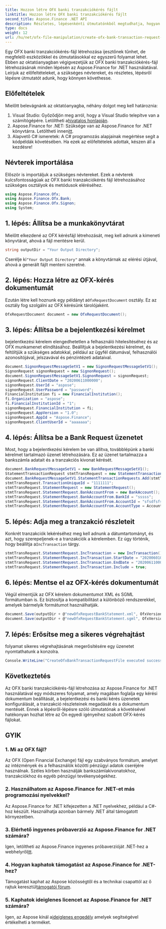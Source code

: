 ```yaml
---
title: Hozzon létre OFX banki tranzakciókérés fájlt
linktitle: Hozzon létre OFX banki tranzakciókérés fájlt
second_title: Aspose.Finance .NET API
description: Részletes, lépésenkénti útmutatónkból megtudhatja, hogyan hozhat létre OFX banki tranzakciókérés-fájlt az Aspose.Finance for .NET használatával. #Aspose #Pénzügyek
type: docs
weight: 12
url: /hu/net/ofx-file-manipulation/create-ofx-bank-transaction-request-file/
---
```

Egy OFX banki tranzakciókérés-fájl létrehozása ijesztőnek tűnhet, de megfelelő eszközökkel és útmutatásokkal ez egyszerű folyamat lehet. Ebben az oktatóanyagban végigvezetjük az OFX banki tranzakciókérés-fájl létrehozásának minden lépésén az Aspose.Finance for .NET használatával. Leírjuk az előfeltételeket, a szükséges névtereket, és részletes, lépésről lépésre útmutatót adunk, hogy könnyen követhesse.
## Előfeltételek
Mielőtt belevágnánk az oktatóanyagba, néhány dolgot meg kell határoznia:
1.  Visual Studio: Győződjön meg arról, hogy a Visual Studio telepítve van a számítógépére. Letöltheti a[hivatalos honlapján](https://visualstudio.microsoft.com/).
2.  Aspose.Finance for .NET: Szüksége van az Aspose.Finance for .NET könyvtárra. Letöltheti innen[itt](https://releases.aspose.com/finance/net/).
3. Alapvető C# ismeretek: A C# programozás alapjainak megértése segít a kódpéldák követésében.
Ha ezek az előfeltételek adottak, készen áll a kezdésre!
## Névterek importálása
Először is importáljuk a szükséges névtereket. Ezek a névterek kulcsfontosságúak az OFX banki tranzakciókérés fájl létrehozásához szükséges osztályok és metódusok eléréséhez.
```csharp
using Aspose.Finance.Ofx;
using Aspose.Finance.Ofx.Bank;
using Aspose.Finance.Ofx.Signon;
using System;
```
## 1. lépés: Állítsa be a munkakönyvtárat
Mielőtt elkezdené az OFX kérésfájl létrehozását, meg kell adnunk a kimeneti könyvtárat, ahová a fájl mentésre kerül.
```csharp
string outputDir = "Your Output Directory";
```
 Cserélje ki`"Your Output Directory"` annak a könyvtárnak az elérési útjával, ahová a generált fájlt menteni szeretné.
## 2. lépés: Hozza létre az OFX-kérés dokumentumát
 Ezután létre kell hoznunk egy példányt a`OfxRequestDocument` osztály. Ez az osztály fog szolgálni az OFX kérésünk tárolójaként.
```csharp
OfxRequestDocument document = new OfxRequestDocument();
```
## 3. lépés: Állítsa be a bejelentkezési kérelmet
bejelentkezési kérelem elengedhetetlen a felhasználó hitelesítéséhez és az OFX munkamenet elindításához. Beállítjuk a bejelentkezési kérelmet, és feltöltjük a szükséges adatokkal, például az ügyfél dátumával, felhasználói azonosítójával, jelszavával és pénzintézeti adataival.
```csharp
document.SignonRequestMessageSetV1 = new SignonRequestMessageSetV1();
SignonRequest signonRequest = new SignonRequest();
document.SignonRequestMessageSetV1.SignonRequest = signonRequest;
signonRequest.ClientDate = "20200611000000";
signonRequest.UserId = "aspose";
signonRequest.UserPassword = "password";
FinancialInstitution fi = new FinancialInstitution();
fi.Organization = "aspose";
fi.FinancialInstitutionId = "1";
signonRequest.FinancialInstitution = fi;
signonRequest.AppVersion = "1.0";
signonRequest.AppId = "Aspose.Finance";
signonRequest.ClientUserId = "aaaaaaa";
```
## 4. lépés: Állítsa be a Bank Request üzenetet
Most, hogy a bejelentkezési kérelem be van állítva, továbblépünk a banki kérelmet tartalmazó üzenet létrehozására. Ez az üzenet tartalmazza a bankszámla adatait és a tranzakciós kivonat kérését.
```csharp
document.BankRequestMessageSetV1 = new BankRequestMessageSetV1();
StatementTransactionRequest stmtTransRequest = new StatementTransactionRequest();
document.BankRequestMessageSetV1.StatementTransactionRequests.Add(stmtTransRequest);
stmtTransRequest.TransactionUniqueId = "1111111";
stmtTransRequest.StatementRequest = new StatementRequest();
stmtTransRequest.StatementRequest.BankAccountFrom = new BankAccount();
stmtTransRequest.StatementRequest.BankAccountFrom.BankId = "sssss";
stmtTransRequest.StatementRequest.BankAccountFrom.AccountId = "sfsdfsfsdf";
stmtTransRequest.StatementRequest.BankAccountFrom.AccountType = AccountEnum.CHECKING;
```
## 5. lépés: Adja meg a tranzakció részleteit
 Konkrét tranzakciók lekéréséhez meg kell adnunk a dátumtartományt, és azt, hogy szerepeljenek-e a tranzakciók a kérelemben. Ez úgy történik, hogy beállítja a`IncTransaction` tárgy.
```csharp
stmtTransRequest.StatementRequest.IncTransaction = new IncTransaction();
stmtTransRequest.StatementRequest.IncTransaction.StartDate = "20200601000000";
stmtTransRequest.StatementRequest.IncTransaction.EndDate = "20200611000000";
stmtTransRequest.StatementRequest.IncTransaction.Include = true;
```
## 6. lépés: Mentse el az OFX-kérés dokumentumát
Végül elmentjük az OFX kérelem dokumentumot XML és SGML formátumban is. Ez biztosítja a kompatibilitást a különböző rendszerekkel, amelyek bármelyik formátumot használhatják.
```csharp
document.Save(outputDir + @"newOfxRequestBankStatement.xml", OfxVersionEnum.V2x);
document.Save(outputDir + @"newOfxRequestBankStatement.sgml", OfxVersionEnum.V1x);
```
## 7. lépés: Erősítse meg a sikeres végrehajtást
folyamat sikeres végrehajtásának megerősítésére egy üzenetet nyomtathatunk a konzolra.
```csharp
Console.WriteLine("CreateOfxBankTransactionRequestFile executed successfully.");
```
## Következtetés
Az OFX banki tranzakciókérés-fájl létrehozása az Aspose.Finance for .NET használatával egy módszeres folyamat, amely magában foglalja egy kérési dokumentum beállítását, a bejelentkezési és banki kérés üzenetek konfigurálását, a tranzakció részleteinek megadását és a dokumentum mentését. Ennek a lépésről-lépésre szóló útmutatónak a követésével hatékonyan hozhat létre az Ön egyedi igényeihez szabott OFX-kérés fájlokat.
## GYIK
### 1. Mi az OFX fájl?
Az OFX (Open Financial Exchange) fájl egy szabványos formátum, amelyet az intézmények és a felhasználók közötti pénzügyi adatok cseréjére használnak. Széles körben használják bankszámlakivonatokhoz, tranzakciókhoz és egyéb pénzügyi tevékenységekhez.
### 2. Használhatom az Aspose.Finance for .NET-et más programozási nyelvekkel?
Az Aspose.Finance for .NET kifejezetten a .NET nyelvekhez, például a C#-hoz készült. Használhatja azonban bármely .NET által támogatott környezetben.
### 3. Elérhető ingyenes próbaverzió az Aspose.Finance for .NET számára?
Igen, letöltheti az Aspose.Finance ingyenes próbaverzióját .NET-hez a webhelyről[itt](https://releases.aspose.com/).
### 4. Hogyan kaphatok támogatást az Aspose.Finance for .NET-hez?
 Támogatást kaphat az Aspose közösségtől és a technikai csapattól az ő rajtuk keresztül[támogatói fórum](https://forum.aspose.com/c/finance/43).
### 5. Kaphatok ideiglenes licencet az Aspose.Finance for .NET számára?
 Igen, az Aspose kínál a[ideiglenes engedély](https://purchase.aspose.com/temporary-license/) amelyek segítségével értékelheti a terméket.